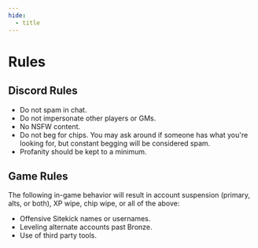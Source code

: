 ```yaml
---
hide:
  - title
---
```


# Rules

## Discord Rules

- Do not spam in chat.
- Do not impersonate other players or GMs.
- No NSFW content.
- Do not beg for chips. You may ask around if someone has what you're looking for, but constant begging will be considered spam.
- Profanity should be kept to a minimum.

## Game Rules

The following in-game behavior will result in account suspension (primary, alts, or both), XP wipe, chip wipe, or all of the above:

- Offensive Sitekick names or usernames.
- Leveling alternate accounts past Bronze.
- Use of third party tools.